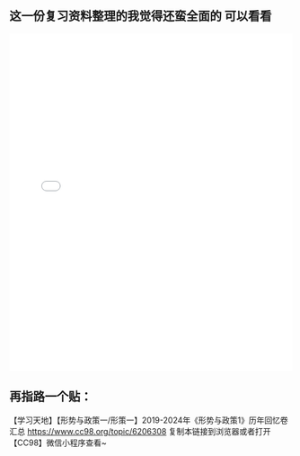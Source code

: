 ## 这一份复习资料整理的我觉得还蛮全面的 可以看看

<iframe 
    src="/flip-/js/pdf.js/web/viewer.html?file=/xc/121.pdf"  
    width="100%" 
    height="600px" 
    frameborder="0"
></iframe>



## 再指路一个贴：
【学习天地】【形势与政策一/形策一】2019-2024年《形势与政策1》历年回忆卷汇总 https://www.cc98.org/topic/6206308 复制本链接到浏览器或者打开【CC98】微信小程序查看~